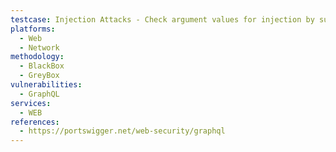 ```yaml
---
testcase: Injection Attacks - Check argument values for injection by submitting payloads such as "; DROP TABLE users; -- or JSON-based injection within variables, ensuring no SQL/NoSQL injection occurs. Web (HTTP/HTTPS) service
platforms: 
  - Web
  - Network
methodology: 
  - BlackBox
  - GreyBox
vulnerabilities:
  - GraphQL
services:
  - WEB
references:
  - https://portswigger.net/web-security/graphql
---
```

